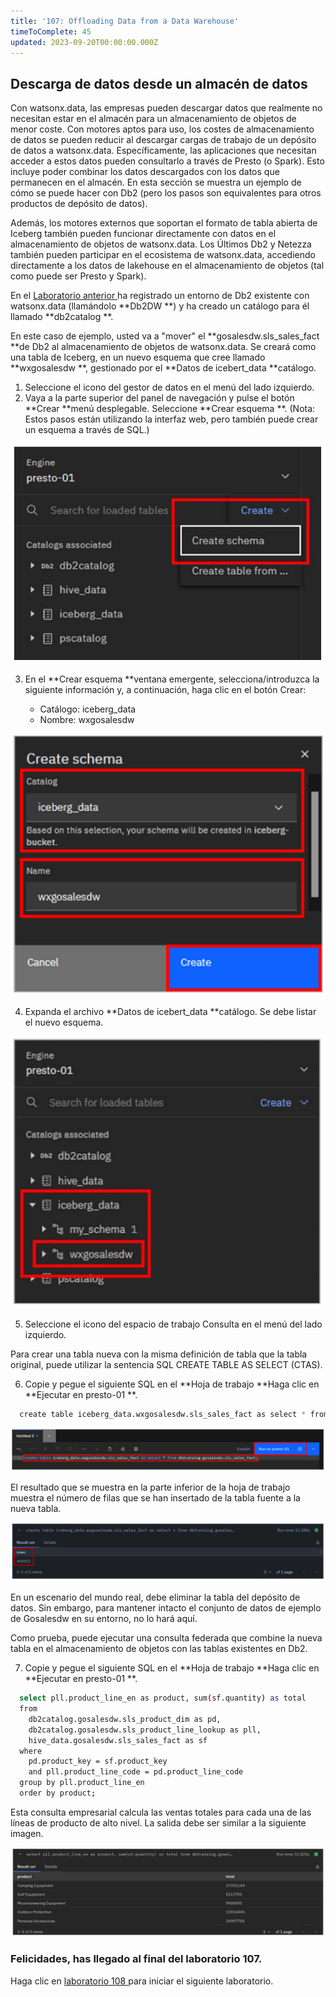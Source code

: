 ```yaml
---
title: '107: Offloading Data from a Data Warehouse'
timeToComplete: 45
updated: 2023-09-20T00:00:00.000Z
---
```

## Descarga de datos desde un almacén de datos

Con watsonx.data, las empresas pueden descargar datos que realmente no necesitan estar en el almacén para un almacenamiento de objetos de menor coste. Con motores aptos para uso, los costes de almacenamiento de datos se pueden reducir al descargar cargas de trabajo de un depósito de datos a watsonx.data. Específicamente, las aplicaciones que necesitan acceder a estos datos pueden consultarlo a través de Presto (o Spark). Esto incluye poder combinar los datos descargados con los datos que permanecen en el almacén. En esta sección se muestra un ejemplo de cómo se puede hacer con Db2 (pero los pasos son equivalentes para otros productos de depósito de datos).

Además, los motores externos que soportan el formato de tabla abierta de Iceberg también pueden funcionar directamente con datos en el almacenamiento de objetos de watsonx.data. Los Últimos Db2 y Netezza también pueden participar en el ecosistema de watsonx.data, accediendo directamente a los datos de lakehouse en el almacenamiento de objetos (tal como puede ser Presto y Spark).

En el [Laboratorio anterior ](/watsonx/watsonxdata/106)ha registrado un entorno de Db2 existente con watsonx.data (llamándolo **Db2DW **) y ha creado un catálogo para él llamado **db2catalog **.

En este caso de ejemplo, usted va a "mover" el **gosalesdw\.sls\_sales\_fact **de Db2 al almacenamiento de objetos de watsonx.data. Se creará como una tabla de Iceberg, en un nuevo esquema que cree llamado **wxgosalesdw **, gestionado por el **Datos de icebert\_data **catálogo.

1.  Seleccione el icono del gestor de datos en el menú del lado izquierdo.
2.  Vaya a la parte superior del panel de navegación y pulse el botón **Crear **menú desplegable. Seleccione **Crear esquema **. (Nota: Estos pasos están utilizando la interfaz web, pero también puede crear un esquema a través de SQL.)

![](./images/107/create-schema.png)

3.  En el **Crear esquema **ventana emergente, selecciona/introduzca la siguiente información y, a continuación, haga clic en el botón Crear:

    *   Catálogo: iceberg\_data
    *   Nombre: wxgosalesdw

![](./images/107/create-schema-save.png)

4.  Expanda el archivo **Datos de icebert\_data **catálogo. Se debe listar el nuevo esquema.

![](./images/107/create-schema-view.png)

5.  Seleccione el icono del espacio de trabajo Consulta en el menú del lado izquierdo.

Para crear una tabla nueva con la misma definición de tabla que la tabla original, puede utilizar la sentencia SQL CREATE TABLE AS SELECT (CTAS).

6.  Copie y pegue el siguiente SQL en el **Hoja de trabajo **Haga clic en **Ejecutar en presto-01 **.

```bash
  create table iceberg_data.wxgosalesdw.sls_sales_fact as select * from db2catalog.gosalesdw.sls_sales_fact;
```

![](./images/107/create-table.png)

El resultado que se muestra en la parte inferior de la hoja de trabajo muestra el número de filas que se han insertado de la tabla fuente a la nueva tabla.

![](./images/107/create-table-result.png)

En un escenario del mundo real, debe eliminar la tabla del depósito de datos. Sin embargo, para mantener intacto el conjunto de datos de ejemplo de Gosalesdw en su entorno, no lo hará aquí.

Como prueba, puede ejecutar una consulta federada que combine la nueva tabla en el almacenamiento de objetos con las tablas existentes en Db2.

7.  Copie y pegue el siguiente SQL en el **Hoja de trabajo **Haga clic en **Ejecutar en presto-01 **.

```bash
  select pll.product_line_en as product, sum(sf.quantity) as total
  from
    db2catalog.gosalesdw.sls_product_dim as pd, 
    db2catalog.gosalesdw.sls_product_line_lookup as pll, 
    hive_data.gosalesdw.sls_sales_fact as sf
  where
    pd.product_key = sf.product_key
    and pll.product_line_code = pd.product_line_code
  group by pll.product_line_en 
  order by product;
```

Esta consulta empresarial calcula las ventas totales para cada una de las líneas de producto de alto nivel. La salida debe ser similar a la siguiente imagen.

![](./images/107/query-result.png)

### Felicidades, has llegado al final del laboratorio 107.

Haga clic en [laboratorio 108 ](/watsonx/watsonxdata/108)para iniciar el siguiente laboratorio.
